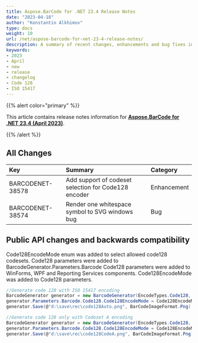 ```yaml
---
title: Aspose.BarCode for .NET 23.4 Release Notes
date: "2023-04-18"
author: "Konstantin Alkhimov"
type: docs
weight: 10
url: /net/aspose-barcode-for-net-23-4-release-notes/
description: A summary of recent changes, enhancements and bug fixes in Aspose.BarCode for .NET 23.4.0 (April 2023) release.
keywords:
- 2023
- April
- new
- release
- changelog
- Code 128
- ISO 15417
---
```


{{% alert color="primary" %}} 

This article contains release notes information for [**Aspose.BarCode for .NET 23.4 (April 2023)**](https://downloads.aspose.com/barcode/net/new-releases/aspose.barcode-for-.net-23.4/).

{{% /alert %}} 
## **All Changes**

|**Key**|**Summary**|**Category**|
| :- | :- | :- |
|BARCODENET-38578|Add support of codeset selection for Code128 encoder|Enhancement|
|BARCODENET-38574|Render one whitespace symbol to SVG windows bug|Bug|

## Public API changes and backwards compatibility

Code128EncodeMode enum was added to select allowed code128 codesets.
Code128 parameters were added to BarcodeGenerator.Parameters.Barcode
Code128 parameters were added to WinForms, WPF and Reporting Services components.
Code128EncodeMode was added to Code128 parameters.

```cs
//Generate code 128 with ISO 15417 encoding
BarcodeGenerator generator = new BarcodeGenerator(EncodeTypes.Code128, "ABCD1234567890");
generator.Parameters.Barcode.Code128.Code128EncodeMode = Code128EncodeMode.Auto;
generator.Save(@"d:\save\rec\code128Auto.png", BarCodeImageFormat.Png);

//Generate code 128 only with Codeset A encoding
BarcodeGenerator generator = new BarcodeGenerator(EncodeTypes.Code128, "ABCD1234567890");
generator.Parameters.Barcode.Code128.Code128EncodeMode = Code128EncodeMode.CodeA;
generator.Save(@"d:\save\rec\code128CodeA.png", BarCodeImageFormat.Png);
```
